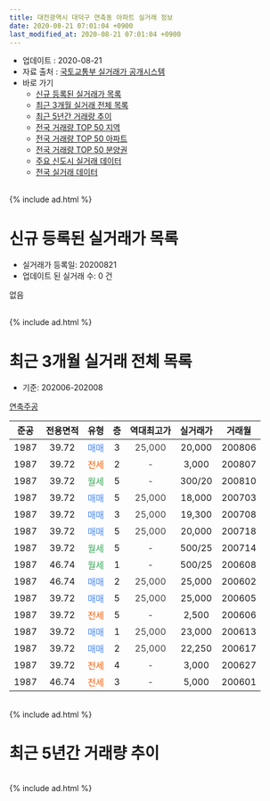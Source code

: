 ```yaml
---
title: 대전광역시 대덕구 연축동 아파트 실거래 정보
date: 2020-08-21 07:01:04 +0900
last_modified_at: 2020-08-21 07:01:04 +0900
---
```


* 업데이트 : 2020-08-21
* 자료 출처 : [국토교통부 실거래가 공개시스템](http://rt.molit.go.kr)
* 바로 가기
    * [신규 등록된 실거래가 목록](#신규-등록된-실거래가-목록)
    * [최근 3개월 실거래 전체 목록](#최근-3개월-실거래-전체-목록)
    * [최근 5년간 거래량 추이](#최근-5년간-거래량-추이)
    * [전국 거래량 TOP 50 지역](https://inasie.github.io/apt-trade-info/최근-3개월-전국에서-가장-거래가-많이-발생한-지역)
    * [전국 거래량 TOP 50 아파트](https://inasie.github.io/apt-trade-info/최근-3개월-전국에서-가장-거래가-많이-발생한-아파트)
    * [전국 거래량 TOP 50 분양권](https://inasie.github.io/apt-trade-info/최근-3개월-전국에서-가장-거래가-많이-발생한-분양권)
    * [주요 신도시 실거래 데이터](https://inasie.github.io/apt-trade-info/주요-신도시)
    * [전국 실거래 데이터](https://inasie.github.io/apt-trade-info/전국)
<br>
{% include ad.html %}
<br>

# 신규 등록된 실거래가 목록
* 실거래가 등록일: 20200821
* 업데이트 된 실거래 수: 0 건

없음

<br>
{% include ad.html %}
<br>

# 최근 3개월 실거래 전체 목록
* 기준: 202006-202008


[연축주공](https://search.naver.com/search.naver?query=%EB%8C%80%EC%A0%84%EA%B4%91%EC%97%AD%EC%8B%9C+%EB%8C%80%EB%8D%95%EA%B5%AC+%EC%97%B0%EC%B6%95%EB%8F%99+%EC%97%B0%EC%B6%95%EC%A3%BC%EA%B3%B5)

|준공|전용면적|유형|층|역대최고가|실거래가|거래월|
|:---:|:---:|:---:|:---:|:---:|:---:|:---:|
|1987|39.72|<span style="color:#4285f3">매매</span>|3|<span style="color:#444444">25,000</span>|20,000|200806|
|1987|39.72|<span style="color:#ff5a00">전세</span>|2|<span style="color:#444444">-</span>|3,000|200807|
|1987|39.72|<span style="color:#34a853">월세</span>|5|<span style="color:#444444">-</span>|300/20|200810|
|1987|39.72|<span style="color:#4285f3">매매</span>|5|<span style="color:#444444">25,000</span>|18,000|200703|
|1987|39.72|<span style="color:#4285f3">매매</span>|3|<span style="color:#444444">25,000</span>|19,300|200708|
|1987|39.72|<span style="color:#4285f3">매매</span>|5|<span style="color:#444444">25,000</span>|20,000|200718|
|1987|39.72|<span style="color:#34a853">월세</span>|5|<span style="color:#444444">-</span>|500/25|200714|
|1987|46.74|<span style="color:#34a853">월세</span>|1|<span style="color:#444444">-</span>|500/25|200608|
|1987|46.74|<span style="color:#4285f3">매매</span>|2|<span style="color:#444444">25,000</span>|25,000|200602|
|1987|39.72|<span style="color:#4285f3">매매</span>|5|<span style="color:#444444">25,000</span>|25,000|200605|
|1987|39.72|<span style="color:#ff5a00">전세</span>|5|<span style="color:#444444">-</span>|2,500|200606|
|1987|39.72|<span style="color:#4285f3">매매</span>|1|<span style="color:#444444">25,000</span>|23,000|200613|
|1987|39.72|<span style="color:#4285f3">매매</span>|2|<span style="color:#444444">25,000</span>|22,250|200617|
|1987|39.72|<span style="color:#ff5a00">전세</span>|4|<span style="color:#444444">-</span>|3,000|200627|
|1987|46.74|<span style="color:#ff5a00">전세</span>|3|<span style="color:#444444">-</span>|5,000|200601|


<br>
{% include ad.html %}
<br>

# 최근 5년간 거래량 추이


<div style="width:100%;">
    <canvas id="deal_progress" height="200"></canvas>
</div>

<script>
new Chart(document.getElementById("deal_progress"), {
    type: 'line',
    data: {
        labels: ['201508','201509','201510','201511','201512','201601','201602','201603','201604','201605','201606','201607','201608','201609','201610','201611','201612','201701','201702','201703','201704','201705','201706','201707','201708','201709','201710','201711','201712','201801','201802','201803','201804','201805','201806','201807','201808','201809','201810','201811','201812','201901','201902','201903','201904','201905','201906','201907','201908','201909','201910','201911','201912','202001','202002','202003','202004','202005','202006','202007','202008'],
        datasets: [{
            label: '매매',
            pointRadius: 1,
            data: [4, 4, 3, 2, 4, 2, 1, 1, 4, 9, 3, 7, 3, 6, 6, 3, 4, 6, 2, 15, 10, 8, 8, 2, 9, 7, 5, 3, 1, 6, 6, 2, 3, 3, 5, 5, 3, 1, 8, 7, 6, 7, 8, 4, 4, 11, 2, 8, 6, 6, 4, 14, 4, 4, 5, 6, 9, 9, 4, 3, 1],
            borderColor: "rgba(255, 201, 14, 1)",
            backgroundColor: "rgba(255, 201, 14, 0.5)",
            fill: false,
            lineTension: 0
        },{
            label: '전월세',
            pointRadius: 1,
            data: [2, 5, 2, 7, 1, 3, 2, 1, 2, 7, 2, 3, 2, 2, 4, 8, 4, 2, 3, 4, 1, 4, 8, 2, 3, 2, 5, 1, 2, 4, 4, 2, 4, 5, 3, 4, 2, 5, 3, 4, 4, 2, 2, 4, 3, 1, 4, 4, 3, 3, 5, 3, 4, 1, 5, 2, 4, 5, 4, 1, 2],
            borderColor: "rgba(0, 141, 185, 1)",
            backgroundColor: "rgba(0, 141, 185, 0.5)",
            fill: false,
            lineTension: 0
        }
        ]
    },
    options: {
        responsive: true,
        title: {
            display: false
        },
        tooltips: {
            mode: 'index',
            intersect: false
        },
        hover: {
            mode: 'nearest',
            intersect: true
        },
        scales: {
            xAxes: [{
                display: true,
                scaleLabel: {
                    display: true,
                    labelString: '년/월'
                }
            }],
            yAxes: [{
                display: true,
                ticks: {
                    suggestedMin: 0,
                },
                scaleLabel: {
                    display: true,
                    labelString: '실거래 수'
                }
            }]
        }
    }
});

</script>


<br>
{% include ad.html %}
<br>


